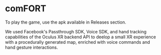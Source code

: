 # comFORT

To play the game, use the apk available in Releases section.

We used Facebook's Passthrough SDK, Voice SDK, and hand tracking capabilities of the Oculus XR backend API to deelop a small XR experience with a procedurally generated map, enriched with voice commands and hand gesture interactions.
